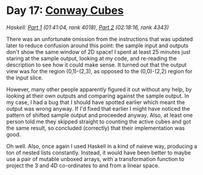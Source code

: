 # Day 17: [Conway Cubes](https://adventofcode.com/2020/day/17)
*Haskell: [Part 1](https://github.com/DestyNova/advent_of_code_2020/blob/main/day17/Part1.hs) (01:41:04, rank 4018), [Part 2](https://github.com/DestyNova/advent_of_code_2020/blob/main/day17/Part2.hs) (02:18:16, rank 4343)*

There was an unfortunate omission from the instructions that was updated later to reduce confusion around this point: the sample input and outputs don't show the same window of 2D space! I spent at least 25 minutes just staring at the sample output, looking at my code, and re-reading the description to see how it could make sense. It turned out that the output view was for the region (0,1)-(2,3), as opposed to the (0,0)-(2,2) region for the input slice.

However, many other people apparently figured it out without any help, by looking at their own outputs and comparing against the sample output. In my case, I had a bug that I should have spotted earlier which meant the output was wrong anyway. If I'd fixed that earlier I might have noticed the pattern of shifted sample output and proceeded anyway. Also, at least one person told me they skipped straight to counting the active cubes and got the same result, so concluded (correctly) that their implementation was good.

Oh well. Also, once again I used Haskell in a kind of naieve way, producing a ton of nested lists constantly. Instead, it would have been better to maybe use a pair of mutable unboxed arrays, with a transformation function to project the 3 and 4D co-ordinates to and from a linear space.
